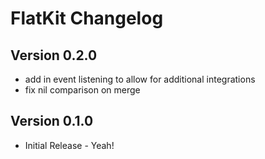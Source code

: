 # FlatKit Changelog
## Version 0.2.0

* add in event listening to allow for additional integrations
* fix nil comparison on merge

## Version 0.1.0

* Initial Release - Yeah!

